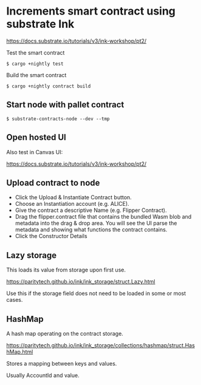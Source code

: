 # Increments smart contract using substrate Ink 

https://docs.substrate.io/tutorials/v3/ink-workshop/pt2/

Test the smart contract
```shell
$ cargo +nightly test
```

Build the smart contract
```shell
$ cargo +nightly contract build
```

## Start node with pallet contract

```shell
$ substrate-contracts-node --dev --tmp
```

## Open hosted UI

Also test in Canvas UI:

https://docs.substrate.io/tutorials/v3/ink-workshop/pt2/

## Upload contract to node

- Click the Upload & Instantiate Contract button.
- Choose an Instantiation account (e.g. ALICE).
- Give the contract a descriptive Name (e.g. Flipper Contract).
- Drag the flipper.contract file that contains the bundled Wasm blob and metadata into the drag & drop area. You will see the UI parse the metadata and showing what functions the contract contains.
- Click the Constructor Details

## Lazy storage

This loads its value from storage upon first use.

https://paritytech.github.io/ink/ink_storage/struct.Lazy.html

Use this if the storage field does not need to be loaded in some or most cases.

## HashMap

A hash map operating on the contract storage.

https://paritytech.github.io/ink/ink_storage/collections/hashmap/struct.HashMap.html

Stores a mapping between keys and values.

Usually AccountId and value.